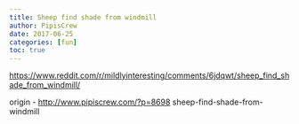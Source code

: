 ```yaml
---
title: Sheep find shade from windmill
author: PipisCrew
date: 2017-06-25
categories: [fun]
toc: true
---
```


https://www.reddit.com/r/mildlyinteresting/comments/6jdqwt/sheep_find_shade_from_windmill/

origin - http://www.pipiscrew.com/?p=8698 sheep-find-shade-from-windmill